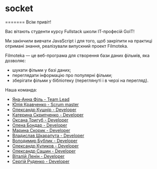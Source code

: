 # socket

=======
Всім привіт!

Вас вітають студенти курсу Fullstack школи ІТ-професій GoIT!

Ми закінчили вивчати JavaScript і для того, щоб закріпити на практиці отримані
знання, реалізували випускний проект Filmoteka.

Filmoteka — це веб-програма для створення бази даних фільмів, яка дозволяє:

- шукати фільми у базі даних;
- переглядати інформацію про популярні фільми;
- зберігати фільми у бібліотеку (переглянуті і в черзі на перегляд).

Наша команда:

- [Яна-Анна Філь - Team Lead](https://github.com/iankaFil)
- [Юлія Кравченко - Scrum master](https://github.com/iankaFil)
- [Олександр Кушнір - Developer](https://github.com/iankaFil)
- [Катерина Скрипченко - Developer](https://github.com/iankaFil)
- [Оксана Тригуб - Developer](https://github.com/iankaFil)
- [Олена Бондар - Developer](https://github.com/iankaFil)
- [Марина Скорик - Developer](https://github.com/iankaFil)
- [Владислав Шкарапута - Developer](https://github.com/iankaFil)
- [Володимир Бублик - Developer](https://github.com/iankaFil)
- [Олександр Куликов - Developer](https://github.com/iankaFil)
- [Олександр Сашин - Developer](https://github.com/iankaFil)
- [Віталій Ленін - Developer](https://github.com/iankaFil)
- [Сергій Руденко - Developer](https://github.com/iankaFil)
